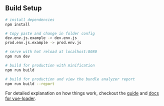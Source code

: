 ## Build Setup

``` bash
# install dependencies
npm install

# Copy paste and change in folder config
dev.env.js.example -> dev.env.js
prod.env.js.example -> prod.env.js

# serve with hot reload at localhost:8080
npm run dev

# build for production with minification
npm run build

# build for production and view the bundle analyzer report
npm run build --report
```

For detailed explanation on how things work, checkout the [guide](http://vuejs-templates.github.io/webpack/) and [docs for vue-loader](http://vuejs.github.io/vue-loader).
